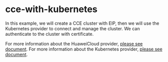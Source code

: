 # cce-with-kubernetes

In this example, we will create a CCE cluster with EIP,
then we will use the Kubernetes provider to connect and manage the cluster.
We can authenticate to the cluster with certificate.

For more information about the HuaweiCloud provider,
[please see document](https://registry.terraform.io/providers/huaweicloud/huaweicloud/latest/docs).
For more information about the Kubernetes provider,
[please see document](https://registry.terraform.io/providers/hashicorp/kubernetes/latest/docs).
